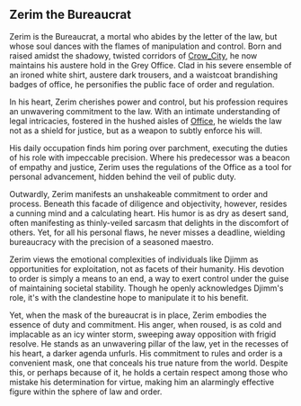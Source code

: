 ## Zerim the Bureaucrat

Zerim is the Bureaucrat, a mortal who abides by the letter of the law, but whose soul dances with the flames of manipulation and control. Born and raised amidst the shadowy, twisted corridors of [Crow_City](../Places/Crow_City.md), he now maintains his austere hold in the Grey Office. Clad in his severe ensemble of an ironed white shirt, austere dark trousers, and a waistcoat brandishing badges of office, he personifies the public face of order and regulation.

In his heart, Zerim cherishes power and control, but his profession requires an unwavering commitment to the law. With an intimate understanding of legal intricacies, fostered in the hushed aisles of [Office](../Places/Office.md), he wields the law not as a shield for justice, but as a weapon to subtly enforce his will.

His daily occupation finds him poring over parchment, executing the duties of his role with impeccable precision. Where his predecessor was a beacon of empathy and justice, Zerim uses the regulations of the Office as a tool for personal advancement, hidden behind the veil of public duty.

Outwardly, Zerim manifests an unshakeable commitment to order and process. Beneath this facade of diligence and objectivity, however, resides a cunning mind and a calculating heart. His humor is as dry as desert sand, often manifesting as thinly-veiled sarcasm that delights in the discomfort of others. Yet, for all his personal flaws, he never misses a deadline, wielding bureaucracy with the precision of a seasoned maestro.

Zerim views the emotional complexities of individuals like Djimm as opportunities for exploitation, not as facets of their humanity. His devotion to order is simply a means to an end, a way to exert control under the guise of maintaining societal stability. Though he openly acknowledges Djimm's role, it's with the clandestine hope to manipulate it to his benefit.

Yet, when the mask of the bureaucrat is in place, Zerim embodies the essence of duty and commitment. His anger, when roused, is as cold and implacable as an icy winter storm, sweeping away opposition with frigid resolve. He stands as an unwavering pillar of the law, yet in the recesses of his heart, a darker agenda unfurls. His commitment to rules and order is a convenient mask, one that conceals his true nature from the world. Despite this, or perhaps because of it, he holds a certain respect among those who mistake his determination for virtue, making him an alarmingly effective figure within the sphere of law and order.
